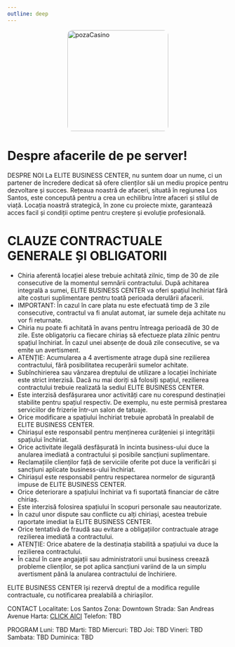 ```yaml
---
outline: deep
---
```

<img src="https://cdn-icons-png.flaticon.com/512/4913/4913701.png" alt="pozaCasino" width="230" height="230" style="display: block; margin: 0px auto; border-radius: 1%; border-radius: 5%;" >

# Despre afacerile de pe server!
DESPRE NOI
La ELITE BUSINESS CENTER, nu suntem doar un nume, ci un partener de încredere dedicat să ofere clienților săi un mediu propice pentru dezvoltare și succes. Rețeaua noastră de afaceri, situată în regiunea Los Santos, este concepută pentru a crea un echilibru între afaceri și stilul de viață. Locația noastră strategică, în zone cu proiecte mixte, garantează acces facil și condiții optime pentru creștere și evoluție profesională.

# CLAUZE CONTRACTUALE GENERALE ȘI OBLIGATORII
- Chiria aferentă locației alese trebuie achitată zilnic, timp de 30 de zile consecutive de la momentul semnării contractului. După achitarea integrală a sumei, ELITE BUSINESS CENTER va oferi spațiul închiriat fără alte costuri suplimentare pentru toată perioada derulării afacerii.
- IMPORTANT: În cazul în care plata nu este efectuată timp de 3 zile consecutive, contractul va fi anulat automat, iar sumele deja achitate nu vor fi returnate.
- Chiria nu poate fi achitată în avans pentru întreaga perioadă de 30 de zile. Este obligatoriu ca fiecare chiriaș să efectueze plata zilnic pentru spațiul închiriat. În cazul unei absențe de două zile consecutive, se va emite un avertisment.
- ATENȚIE: Acumularea a 4 avertismente atrage după sine rezilierea contractului, fără posibilitatea recuperării sumelor achitate.
- Subînchirierea sau vânzarea dreptului de utilizare a locației închiriate este strict interzisă. Dacă nu mai doriți să folosiți spațiul, rezilierea contractului trebuie realizată la sediul ELITE BUSINESS CENTER.
- Este interzisă desfășurarea unor activități care nu corespund destinației stabilite pentru spațiul respectiv. De exemplu, nu este permisă prestarea serviciilor de frizerie într-un salon de tatuaje.
- Orice modificare a spațiului închiriat trebuie aprobată în prealabil de ELITE BUSINESS CENTER.
- Chiriașul este responsabil pentru menținerea curățeniei și integrității spațiului închiriat.
- Orice activitate ilegală desfășurată în incinta business-ului duce la anularea imediată a contractului și posibile sancțiuni suplimentare.
- Reclamațiile clienților față de serviciile oferite pot duce la verificări și sancțiuni aplicate business-ului închiriat.
- Chiriașul este responsabil pentru respectarea normelor de siguranță impuse de ELITE BUSINESS CENTER.
- Orice deteriorare a spațiului închiriat va fi suportată financiar de către chiriaș.
- Este interzisă folosirea spațiului în scopuri personale sau neautorizate.
- În cazul unor dispute sau conflicte cu alți chiriași, acestea trebuie raportate imediat la ELITE BUSINESS CENTER.
- Orice tentativă de fraudă sau evitare a obligațiilor contractuale atrage rezilierea imediată a contractului.
- ATENȚIE: Orice abatere de la destinația stabilită a spațiului va duce la rezilierea contractului.
- În cazul în care angajații sau administratorii unui business creează probleme clienților, se pot aplica sancțiuni variind de la un simplu avertisment până la anularea contractului de închiriere.

ELITE BUSINESS CENTER își rezervă dreptul de a modifica regulile contractuale, cu notificarea prealabilă a chiriașilor.

CONTACT 
Localitate: Los Santos
Zona: Downtown
Strada: San Andreas Avenue
Harta: [CLICK AICI](https://imgur.com/CZIszrt)
Telefon: TBD

PROGRAM
Luni: TBD
Marti: TBD
Miercuri: TBD
Joi: TBD
Vineri: TBD
Sambata: TBD
Duminica: TBD
